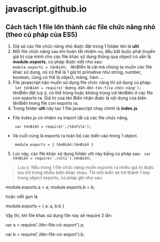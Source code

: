 # javascript.github.io
## Cách tách 1 file lớn thành các file chức năng nhỏ (theo cú pháp của ES5)
1. Giả sử các file chức năng nhỏ được đặt trong 1 folder tên là **ulti**
2. Mỗi file chức năng sau khi hoàn tất nhiệm vụ, đều bắt buộc phải truyền giá trị của mình cho các file khác sử dụng thông qua object có sẵn là **module.exports**, cú pháp được viết như sau: <br>
  <code>module.exports = tênBiến; </code>
  tênBiến là cái mà chúng ta muốn các file khác sử dụng, nó có thể là 1 giá trị primative như string, number, boolean, cũng có thể là object, mảng, hàm ....
3. File javascript nào muốn sử dụng file chức năng thì sử dụng cú pháp: <br>
<code> let tênBiến = require('đường-dẫn-đến-tên-file-chức-năng'); </code>
  tênBiến đặt tuỳ ý, có thể trùng hoặc không trùng với tênBiến ở các file con exports ra. 
  Giá trị của tên Biến nhận được là nội dung của biến tênBiến trong file con exports ra.
4. Trong folder **ulti** này tạo 1 file javascript chạy chính là **index.js** 
 * File index.js có nhiệm vụ import tất cả các file chức năng.
 
   <code> var tênBiến = require('./tênFile'); </code>
  
 * Và cuối cùng là exports ra toàn bộ các biến vào trong 1 object.

   <code> module.exports = {
              tênBiến:tênBiến
  } </code>

5. Lúc này, các file khác sử dụng folder ulti này bằng cú pháp sau: 
 <code> var tênBiến = require('./ulti').tênBiến; </code>


> Lưu ý: 
Nếu trong 1 file chức năng muốn exports ra nhiều giá trị được lưu trữ trong nhiều biến khác nhau. Thì mỗi biến sẽ trở thành 1 key trong object exports, cú pháp ghi như sau:

module.exports.a = a;
module.exports.b = b;

hoặc viết gọn là

module.exports = { a: a, b:b }

Vậy thì, khi file khác sử dụng file này sẽ require 2 lần: 

var a = require('./tên-file-có-export').a;

var b = require('./tên-file-có-export').b;

